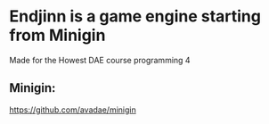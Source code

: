 # Endjinn is a game engine starting from Minigin 
Made for the Howest DAE course programming 4

## Minigin:

https://github.com/avadae/minigin

